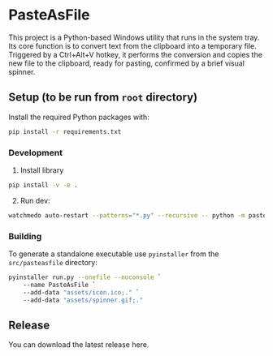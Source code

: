 # PasteAsFile

This project is a Python-based Windows utility that runs in the system tray. Its core function is to convert text from the clipboard into a temporary file. Triggered by a Ctrl+Alt+V hotkey, it performs the conversion and copies the new file to the clipboard, ready for pasting, confirmed by a brief visual spinner.

## Setup (to be run from `root` directory)

Install the required Python packages with:

```bash
pip install -r requirements.txt
```

### Development

1. Install library

```bash
pip install -v -e .
```

2. Run dev:

```bash
watchmedo auto-restart --patterns="*.py" --recursive -- python -m pasteasfile.clip2file_tray
```

### Building

To generate a standalone executable use `pyinstaller` from the
`src/pasteasfile` directory:

```bash
pyinstaller run.py --onefile --noconsole `
    --name PasteAsFile `
    --add-data "assets/icon.ico;." `
    --add-data "assets/spinner.gif;."
```

## Release


You can download the latest release here.
